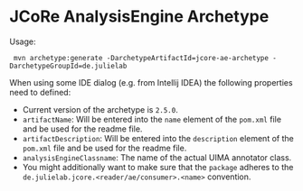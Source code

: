 # JCoRe AnalysisEngine Archetype

Usage:

` mvn archetype:generate -DarchetypeArtifactId=jcore-ae-archetype -DarchetypeGroupId=de.julielab`

When using some IDE dialog (e.g. from Intellij IDEA) the following properties need to defined:

* Current version of the archetype is `2.5.0`.
* `artifactName`: Will be entered into the `name` element of the `pom.xml` file and be used for the readme file.
* `artifactDescription`: Will be entered into the `description` element of the `pom.xml` file and be used for the readme file.
* `analysisEngineClassname`: The name of the actual UIMA annotator class.
* You might additionally want to make sure that the `package` adheres to the `de.julielab.jcore.<reader/ae/consumer>.<name>` convention.

